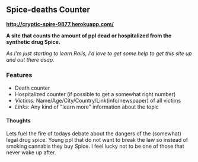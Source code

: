 ## Spice-deaths Counter

**http://cryptic-spire-9877.herokuapp.com/**

**A site that counts the amount of ppl dead or hospitalized from the synthetic drug Spice.**

*As I'm just starting to learn Rails, I'd love to get some help to get this site up and out there asap.*

### Features

* Death counter
* Hospitalized counter (if possible to get a somewhat right number)
* *Victims:* Name/Age/City/Country/Link(info/newspaper) of all victims
* *Links:* Any kind of "learn more" information about the topic


#### Thoughts

Lets fuel the fire of todays debate about the dangers of the (somewhat) legal drug spice.
Young ppl that do not want to break the law so instead of smoking cannabis they buy Spice.
I feel lucky not to be one of those that never wake up after.
